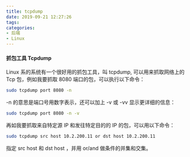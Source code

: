 ```yaml
---
title: tcpdump
date: 2019-09-21 12:27:26
tags:
categories:
- 后端
- Linux
---
```


#### 抓包工具 Tcpdump

Linux 系的系统有一个很好用的抓包工具，叫 tcpdump, 可以用来抓取网络上的 Tcp 包，例如我要抓取 8080 端口的包，可以执行以下命令：

```bash
sudo tcpdump port 8080 -n 
```

-n 的意思是端口号用数字表示，还可以加上 -v 或 -vv 显示更详细的信息：

```bash
sudo tcpdump port 8080 -n -v
```

再如我要抓取来自特定源 IP 和发往特定目的的 IP 的包，可以用以下命令：

```bash
sudo tcpdump src host 10.2.200.11 or dst host 10.2.200.11
```

指定 src host 和 dst host ，并用 or/and 做条件的并集和交集。

